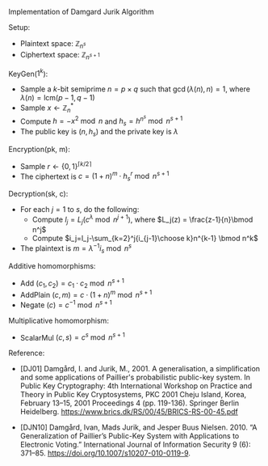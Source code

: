 Implementation of Damgard Jurik Algorithm

Setup:
- Plaintext space: $\mathbb{Z}_{n^s}$
- Ciphertext space: $\mathbb{Z}_{n^{s+1}}$

KeyGen($1^k$):

- Sample a $k$-bit semiprime $n = p \times q$ such that $\gcd(\lambda(n), n)=1$, where $\lambda(n) = \text{lcm}(p-1,q-1)$
- Sample $x \gets \mathbb{Z}_n^*$
- Compute $h = -x^2 \bmod n$ and $h_s = h^{n^s} \bmod n^{s+1}$
- The public key is $(n, h_s)$ and the private key is $\lambda$

Encryption(pk, m):

- Sample $r \gets \{0,1\}^{\lceil k/2 \rceil}$
- The ciphertext is $c = (1+n)^m \cdot h_s^r \bmod n^{s+1}$

Decryption(sk, c):

- For each $j=1$ to $s$, do the following:
  - Compute $l_j = L_j(c^\lambda \bmod n^{j+1})$, where $L_j(z) = \frac{z-1}{n}\bmod n^j$
  - Compute $i_j=l_j-\sum_{k=2}^j{i_{j-1}\choose k}n^{k-1} \bmod n^k$
- The plaintext is $m=\lambda^{-1}i_s \bmod n^s$


Additive homomorphisms:

- Add $(c_1, c_2) = c_1 \cdot c_2 \bmod n^{s+1}$
- AddPlain $(c, m) = c \cdot (1+n)^m \bmod n^{s+1}$
- Negate $(c) = c^{-1} \bmod n^{s+1}$

Multiplicative homomorphism:

- ScalarMul $(c, s) = c^s \bmod n^{s+1}$

Reference:

- [DJ01] Damgård, I. and Jurik, M., 2001. A generalisation, a simplification and some applications of Paillier's probabilistic public-key system. In Public Key Cryptography: 4th International Workshop on Practice and Theory in Public Key Cryptosystems, PKC 2001 Cheju Island, Korea, February 13–15, 2001 Proceedings 4 (pp. 119-136). Springer Berlin Heidelberg. https://www.brics.dk/RS/00/45/BRICS-RS-00-45.pdf

- [DJN10] Damgård, Ivan, Mads Jurik, and Jesper Buus Nielsen. 2010. “A Generalization of Paillier’s Public-Key System with Applications to Electronic Voting.” International Journal of Information Security 9 (6): 371–85. https://doi.org/10.1007/s10207-010-0119-9.